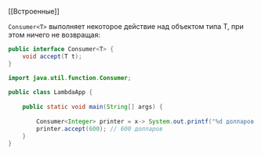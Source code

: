 [[Встроенные]]

`Consumer<T>` выполняет некоторое действие над объектом типа T, при этом ничего не возвращая:

```java
public interface Consumer<T> {
    void accept(T t);
}
```

```java
import java.util.function.Consumer;
 
public class LambdaApp {
 
    public static void main(String[] args) {
         
        Consumer<Integer> printer = x-> System.out.printf("%d долларов \n", x);
        printer.accept(600); // 600 долларов
    }
}
```